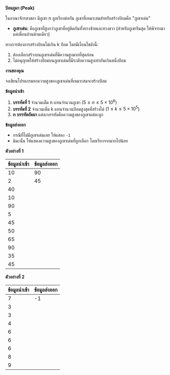 **ป้อมภูผา (Peak)**

ในอาณาจักรสงขลา มีภูเขา n ลูกเรียงต่อกัน ภูเขาที่เหมาะสมสำหรับสร้างป้อมคือ "ภูเขาเด่น"
* **ภูเขาเด่น:** คือภูเขาที่สูงกว่าภูเขาที่อยู่ติดกันทั้งทางซ้ายและทางขวา (สำหรับภูเขาริมสุด ให้พิจารณาแค่เพื่อนบ้านด้านเดียว)

ทางการต้องการสร้างป้อมไม่เกิน k ป้อม โดยมีเงื่อนไขดังนี้:
1.  ต้องเลือกสร้างบนภูเขาเด่นที่มีความสูงมากที่สุดก่อน
2.  ไม่อนุญาตให้สร้างป้อมบนภูเขาเด่นที่มีระดับความสูงเท่ากันเกินหนึ่งป้อม

**งานของคุณ**

จงเขียนโปรแกรมหาความสูงของภูเขาเด่นที่เหมาะสมจะสร้างป้อม

**ข้อมูลนำเข้า**

1.  **บรรทัดที่ 1** จำนวนเต็ม n แทนจำนวนภูเขา ($5\le n\le5\times10^6$)
2.  **บรรทัดที่ 2** จำนวนเต็ม k แทนจำนวนป้อมสูงสุดที่สร้างได้ ($1\le k\le5\times10^5$)
3.  **n บรรทัดถัดมา** แต่ละบรรทัดคือความสูงของภูเขาแต่ละลูก

**ข้อมูลส่งออก**

* กรณีที่ไม่มีภูเขาเด่นเลย ให้แสดง `-1`
* มิฉะนั้น ให้แสดงความสูงของภูเขาเด่นที่ถูกเลือก โดยเรียงจากมากไปน้อย

**ตัวอย่างที่ 1**

| ข้อมูลนำเข้า | ข้อมูลส่งออก |
| :--- | :--- |
| 10 | 90 |
| 2 | 45 |
| 40 | |
| 10 | |
| 90 | |
| 5 | |
| 45 | |
| 50 | |
| 65 | |
| 90 | |
| 35 | |
| 45 | |

**ตัวอย่างที่ 2**

| ข้อมูลนำเข้า | ข้อมูลส่งออก |
| :--- | :--- |
| 7 | -1 |
| 3 | |
| 3 | |
| 4 | |
| 6 | |
| 6 | |
| 6 | |
| 8 | |
| 9 | |